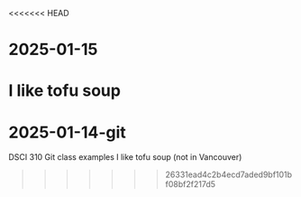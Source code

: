 <<<<<<< HEAD
# 2025-01-15
I like tofu soup
=======
# 2025-01-14-git
DSCI 310 Git class examples
I like tofu soup (not in Vancouver)
>>>>>>> 26331ead4c2b4ecd7aded9bf101bf08bf2f217d5
